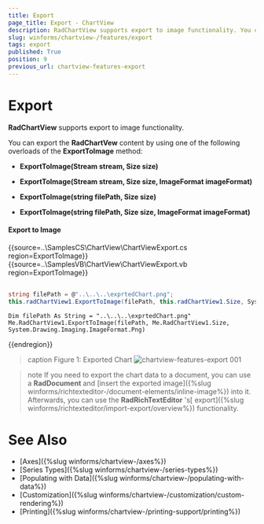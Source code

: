 ```yaml
---
title: Export
page_title: Export - ChartView
description: RadChartView supports export to image functionality. You can export the chart`s content by using any of the following overloads of the ExportToImage method.
slug: winforms/chartview-/features/export
tags: export
published: True
position: 9
previous_url: chartview-features-export
---
```


# Export

__RadChartView__ supports export to image functionality.

You can export the __RadChartVew__ content by using one of the following overloads of the __ExportToImage__ method:
      
* __ExportToImage(Stream stream, Size size)__

* __ExportToImage(Stream stream, Size size, ImageFormat imageFormat)__

* __ExportToImage(string filePath, Size size)__

* __ExportToImage(string filePath, Size size, ImageFormat imageFormat)__ 

#### Export to Image

{{source=..\SamplesCS\ChartView\ChartViewExport.cs region=ExportToImage}} 
{{source=..\SamplesVB\ChartView\ChartViewExport.vb region=ExportToImage}} 

````C#
            
string filePath = @"..\..\..\exprtedChart.png";
this.radChartView1.ExportToImage(filePath, this.radChartView1.Size, System.Drawing.Imaging.ImageFormat.Png);

````
````VB.NET
Dim filePath As String = "..\..\..\exprtedChart.png"
Me.RadChartView1.ExportToImage(filePath, Me.RadChartView1.Size, System.Drawing.Imaging.ImageFormat.Png)

````

{{endregion}} 

>caption Figure 1: Exported Chart
![chartview-features-export 001](images/chartview-features-export001.png)

>note If you need to export the chart data to a document, you can use a __RadDocument__ and [insert the exported image]({%slug winforms/richtexteditor-/document-elements/inline-image%}) into it. Afterwards, you can use the __RadRichTextEditor__ 's[ export]({%slug winforms/richtexteditor/import-export/overview%}) functionality.
>

# See Also

* [Axes]({%slug winforms/chartview-/axes%})
* [Series Types]({%slug winforms/chartview-/series-types%})
* [Populating with Data]({%slug winforms/chartview-/populating-with-data%})
* [Customization]({%slug winforms/chartview-/customization/custom-rendering%})
* [Printing]({%slug winforms/chartview-/printing-support/printing%})
